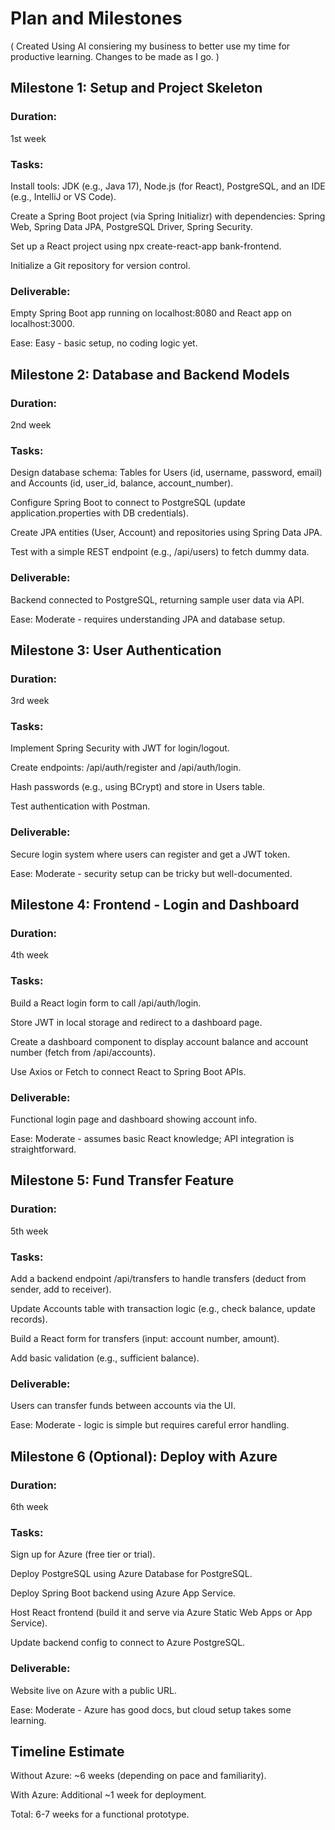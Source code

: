 # Plan and Milestones

( Created Using AI consiering my business to better use my time for productive learning. Changes to be made as I go. )


## Milestone 1: Setup and Project Skeleton

### Duration: 
1st week

### Tasks:

Install tools: 
JDK (e.g., Java 17), Node.js (for React), PostgreSQL, and an IDE (e.g., IntelliJ or VS Code).

Create a Spring Boot project (via Spring Initializr) with dependencies: 
Spring Web, Spring Data JPA, PostgreSQL Driver, Spring Security.

Set up a React project using npx create-react-app bank-frontend.

Initialize a Git repository for version control.

### Deliverable: 
Empty Spring Boot app running on localhost:8080 and React app on localhost:3000.

Ease: Easy - basic setup, no coding logic yet.

## Milestone 2: Database and Backend Models

### Duration: 
2nd week

### Tasks:

Design database schema: Tables for Users (id, username, password, email) and Accounts (id, user_id, balance, account_number).

Configure Spring Boot to connect to PostgreSQL (update application.properties with DB credentials).

Create JPA entities (User, Account) and repositories using Spring Data JPA.

Test with a simple REST endpoint (e.g., /api/users) to fetch dummy data.

### Deliverable: 
Backend connected to PostgreSQL, returning sample user data via API.

Ease: Moderate - requires understanding JPA and database setup.


## Milestone 3: User Authentication

### Duration: 
3rd week

### Tasks:

Implement Spring Security with JWT for login/logout.

Create endpoints: /api/auth/register and /api/auth/login.

Hash passwords (e.g., using BCrypt) and store in Users table.

Test authentication with Postman.

### Deliverable: 
Secure login system where users can register and get a JWT token.

Ease: Moderate - security setup can be tricky but well-documented.


## Milestone 4: Frontend - Login and Dashboard

### Duration: 
4th week

### Tasks:

Build a React login form to call /api/auth/login.

Store JWT in local storage and redirect to a dashboard page.

Create a dashboard component to display account balance and account number (fetch from /api/accounts).

Use Axios or Fetch to connect React to Spring Boot APIs.

### Deliverable: 
Functional login page and dashboard showing account info.

Ease: Moderate - assumes basic React knowledge; API integration is straightforward.


## Milestone 5: Fund Transfer Feature

### Duration: 
5th week

### Tasks:

Add a backend endpoint /api/transfers to handle transfers (deduct from sender, add to receiver).

Update Accounts table with transaction logic (e.g., check balance, update records).

Build a React form for transfers (input: account number, amount).

Add basic validation (e.g., sufficient balance).

### Deliverable: 
Users can transfer funds between accounts via the UI.

Ease: Moderate - logic is simple but requires careful error handling.


## Milestone 6 (Optional): Deploy with Azure

### Duration: 
6th week

### Tasks:

Sign up for Azure (free tier or trial).

Deploy PostgreSQL using Azure Database for PostgreSQL.

Deploy Spring Boot backend using Azure App Service.

Host React frontend (build it and serve via Azure Static Web Apps or App Service).

Update backend config to connect to Azure PostgreSQL.

### Deliverable: 
Website live on Azure with a public URL.

Ease: 
Moderate - Azure has good docs, but cloud setup takes some learning.

## Timeline Estimate

Without Azure: ~6 weeks (depending on pace and familiarity).

With Azure: Additional ~1 week for deployment.

Total: 6-7 weeks for a functional prototype.
